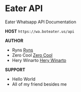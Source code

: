 # Eater API
Eater Whatsapp API Documentation

**HOST** `https://wa.boteater.us/api`


**AUTHOR**
* Ryns [Ryns](https://github.com/rynkings)
* Zero Cool [Zero Cool](https://github.com/crash-override404)
* Hery Winarto [Hery Winarto](https://wa.boteater.us)

**SUPPORT**
* Hello World
* All of my friend besides me
